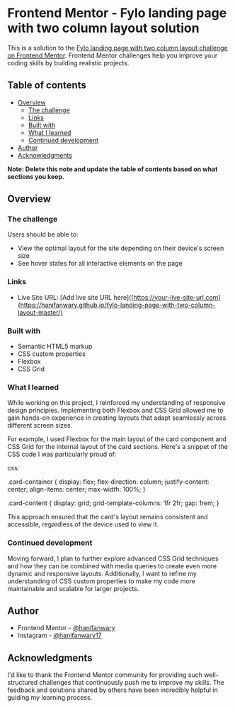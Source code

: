 # Frontend Mentor - Fylo landing page with two column layout solution

This is a solution to the [Fylo landing page with two column layout challenge on Frontend Mentor](https://www.frontendmentor.io/challenges/fylo-landing-page-with-two-column-layout-5ca5ef041e82137ec91a50f5). Frontend Mentor challenges help you improve your coding skills by building realistic projects.

## Table of contents

- [Overview](#overview)
  - [The challenge](#the-challenge)
  - [Links](#links)
  - [Built with](#built-with)
  - [What I learned](#what-i-learned)
  - [Continued development](#continued-development)
- [Author](#author)
- [Acknowledgments](#acknowledgments)

**Note: Delete this note and update the table of contents based on what sections you keep.**

## Overview

### The challenge

Users should be able to:

- View the optimal layout for the site depending on their device's screen size
- See hover states for all interactive elements on the page

### Links

- Live Site URL: [Add live site URL here]([https://your-live-site-url.com](https://hanifanwary.github.io/fylo-landing-page-with-two-column-layout-master/)

### Built with

- Semantic HTML5 markup
- CSS custom properties
- Flexbox
- CSS Grid

### What I learned

While working on this project, I reinforced my understanding of responsive design principles. Implementing both Flexbox and CSS Grid allowed me to gain hands-on experience in creating layouts that adapt seamlessly across different screen sizes.

For example, I used Flexbox for the main layout of the card component and CSS Grid for the internal layout of the card sections. Here's a snippet of the CSS code I was particularly proud of:

css:

.card-container {
display: flex;
flex-direction: column;
justify-content: center;
align-items: center;
max-width: 100%;
}

.card-content {
display: grid;
grid-template-columns: 1fr 2fr;
gap: 1rem;
}

This approach ensured that the card's layout remains consistent and accessible, regardless of the device used to view it.

### Continued development

Moving forward, I plan to further explore advanced CSS Grid techniques and how they can be combined with media queries to create even more dynamic and responsive layouts. Additionally, I want to refine my understanding of CSS custom properties to make my code more maintainable and scalable for larger projects.

## Author

- Frontend Mentor - [@hanifanwary](https://www.frontendmentor.io/profile/@hanifanwary)
- Instagram - [@hanifanwary17](https://www.Instagram.com/@hanifanwary17)

## Acknowledgments

I'd like to thank the Frontend Mentor community for providing such well-structured challenges that continuously push me to improve my skills. The feedback and solutions shared by others have been incredibly helpful in guiding my learning process.
